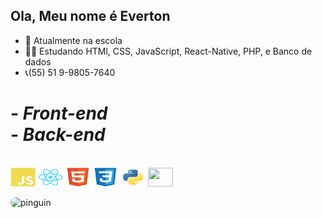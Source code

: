 ## Ola, Meu nome é Everton
- 🎒 Atualmente na escola
- 👨‍💻 Estudando HTMl, CSS, JavaScript, React-Native, PHP, e Banco de dados 
- 📞(55) 51 9-9805-7640


<div>
     <h1>
        - <i>Front-end</i> <br>
        - <i>Back-end</i>
     </h1>
 </div>
 
 
 
   
 <div style="display: inline_block"><br>
 
   <img align="center" alt="Rafa-Js" height="30" width="40" src="https://raw.githubusercontent.com/devicons/devicon/master/icons/javascript/javascript-plain.svg">
   <img align="center" alt="Rafa-React" height="30" width="40" src="https://raw.githubusercontent.com/devicons/devicon/master/icons/react/react-original.svg">
   <img align="center" alt="Rafa-HTML" height="30" width="40" src="https://raw.githubusercontent.com/devicons/devicon/master/icons/html5/html5-original.svg">
   <img align="center" alt="Rafa-CSS" height="30" width="40" src="https://raw.githubusercontent.com/devicons/devicon/master/icons/css3/css3-original.svg">
   <img align="center" alt="Rafa-Python" height="30" width="40" src="https://raw.githubusercontent.com/devicons/devicon/master/icons/python/python-original.svg">
   <img src = "https://cdn-icons-png.flaticon.com/512/5968/5968332.png" align="center" height="30" width="40">
  
   
     
     
   <div><br>
     <img src="https://media0.giphy.com/media/Yfl7CS7vQqnebA69aH/giphy.gif?cid=ecf05e472ppt5t4qoo1y3p4ob76i8jjgwl6w241kq44hyqof&rid=giphy.gif&ct=g" alt="pinguin"               width="200px" height="200px" style="border-radius: 50px"> 
    </div>

</div>
 
    

 
 




